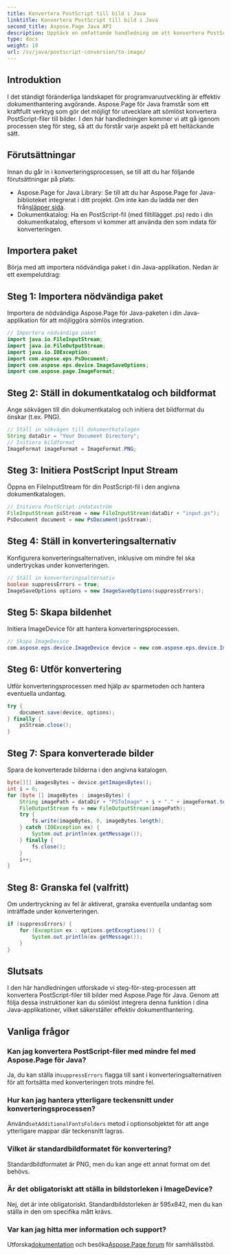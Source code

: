 ```yaml
---
title: Konvertera PostScript till bild i Java
linktitle: Konvertera PostScript till bild i Java
second_title: Aspose.Page Java API
description: Upptäck en omfattande handledning om att konvertera PostScript till bilder i Java med Aspose.Page. Steg-för-steg-guide, vanliga frågor och viktiga förutsättningar ingår.
type: docs
weight: 10
url: /sv/java/postscript-conversion/to-image/
---
```

## Introduktion
I det ständigt föränderliga landskapet för programvaruutveckling är effektiv dokumenthantering avgörande. Aspose.Page för Java framstår som ett kraftfullt verktyg som gör det möjligt för utvecklare att sömlöst konvertera PostScript-filer till bilder. I den här handledningen kommer vi att gå igenom processen steg för steg, så att du förstår varje aspekt på ett heltäckande sätt.
## Förutsättningar
Innan du går in i konverteringsprocessen, se till att du har följande förutsättningar på plats:
-  Aspose.Page for Java Library: Se till att du har Aspose.Page for Java-biblioteket integrerat i ditt projekt. Om inte kan du ladda ner den från[släpper sida](https://releases.aspose.com/page/java/).
- Dokumentkatalog: Ha en PostScript-fil (med filtillägget .ps) redo i din dokumentkatalog, eftersom vi kommer att använda den som indata för konverteringen.
## Importera paket
Börja med att importera nödvändiga paket i din Java-applikation. Nedan är ett exempelutdrag:
## Steg 1: Importera nödvändiga paket
Importera de nödvändiga Aspose.Page för Java-paketen i din Java-applikation för att möjliggöra sömlös integration.
```java
// Importera nödvändiga paket
import java.io.FileInputStream;
import java.io.FileOutputStream;
import java.io.IOException;
import com.aspose.eps.PsDocument;
import com.aspose.eps.device.ImageSaveOptions;
import com.aspose.page.ImageFormat;

```
## Steg 2: Ställ in dokumentkatalog och bildformat
Ange sökvägen till din dokumentkatalog och initiera det bildformat du önskar (t.ex. PNG).
```java
// Ställ in sökvägen till dokumentkatalogen
String dataDir = "Your Document Directory";
// Initiera bildformat
ImageFormat imageFormat = ImageFormat.PNG;
```
## Steg 3: Initiera PostScript Input Stream
Öppna en FileInputStream för din PostScript-fil i den angivna dokumentkatalogen.
```java
// Initiera PostScript-indataström
FileInputStream psStream = new FileInputStream(dataDir + "input.ps");
PsDocument document = new PsDocument(psStream);
```
## Steg 4: Ställ in konverteringsalternativ
Konfigurera konverteringsalternativen, inklusive om mindre fel ska undertryckas under konverteringen.
```java
// Ställ in konverteringsalternativ
boolean suppressErrors = true;
ImageSaveOptions options = new ImageSaveOptions(suppressErrors);
```
## Steg 5: Skapa bildenhet
Initiera ImageDevice för att hantera konverteringsprocessen.
```java
// Skapa ImageDevice
com.aspose.eps.device.ImageDevice device = new com.aspose.eps.device.ImageDevice();
```
## Steg 6: Utför konvertering
Utför konverteringsprocessen med hjälp av sparmetoden och hantera eventuella undantag.
```java
try {
    document.save(device, options);
} finally {
    psStream.close();
}
```
## Steg 7: Spara konverterade bilder
Spara de konverterade bilderna i den angivna katalogen.
```java
byte[][] imagesBytes = device.getImagesBytes();
int i = 0;
for (byte [] imageBytes : imagesBytes) {
    String imagePath = dataDir + "PSToImage" + i + "." + imageFormat.toString().toLowerCase();
    FileOutputStream fs = new FileOutputStream(imagePath);
    try {
        fs.write(imageBytes, 0, imageBytes.length);
    } catch (IOException ex) {
        System.out.println(ex.getMessage());
    } finally {
        fs.close();
    }
    i++;
}
```
## Steg 8: Granska fel (valfritt)
Om undertryckning av fel är aktiverat, granska eventuella undantag som inträffade under konverteringen.
```java
if (suppressErrors) {
    for (Exception ex : options.getExceptions()) {
        System.out.println(ex.getMessage());
    }
}
```
## Slutsats
I den här handledningen utforskade vi steg-för-steg-processen att konvertera PostScript-filer till bilder med Aspose.Page för Java. Genom att följa dessa instruktioner kan du sömlöst integrera denna funktion i dina Java-applikationer, vilket säkerställer effektiv dokumenthantering.
## Vanliga frågor
### Kan jag konvertera PostScript-filer med mindre fel med Aspose.Page för Java?
 Ja, du kan ställa in`suppressErrors` flagga till sant i konverteringsalternativen för att fortsätta med konverteringen trots mindre fel.
### Hur kan jag hantera ytterligare teckensnitt under konverteringsprocessen?
 Använd`setAdditionalFontsFolders` metod i optionsobjektet för att ange ytterligare mappar där teckensnitt lagras.
### Vilket är standardbildformatet för konvertering?
Standardbildformatet är PNG, men du kan ange ett annat format om det behövs.
### Är det obligatoriskt att ställa in bildstorleken i ImageDevice?
Nej, det är inte obligatoriskt. Standardbildstorleken är 595x842, men du kan ställa in den om specifika mått krävs.
### Var kan jag hitta mer information och support?
 Utforska[dokumentation](https://reference.aspose.com/page/java/) och besöka[Aspose.Page forum](https://forum.aspose.com/c/page/39) för samhällsstöd.